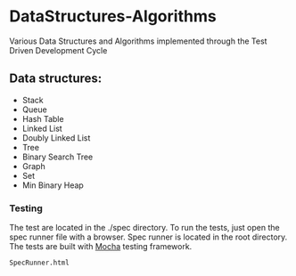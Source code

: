 DataStructures-Algorithms
==============

Various Data Structures and Algorithms implemented through the Test Driven Development Cycle

## Data structures:

- Stack
- Queue
- Hash Table
- Linked List
- Doubly Linked List
- Tree
- Binary Search Tree
- Graph
- Set
- Min Binary Heap

### Testing

The test are located in the ./spec directory. To run the tests, just open the spec runner file with a browser. Spec runner is located in the root directory. The tests are built with [Mocha](https://github.com/mochajs/mocha) testing framework.

```
SpecRunner.html
```
